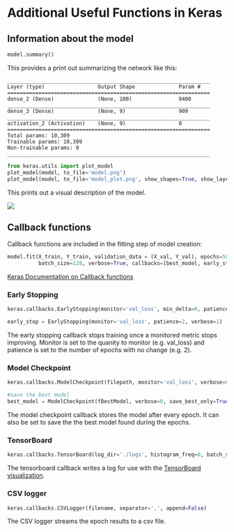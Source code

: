 # Additional Useful Functions in Keras


## Information about the model


```python
model.summary() 
```
This provides a print out summarizing the network like this:
```
_________________________________________________________________
Layer (type)                 Output Shape              Param #   
=================================================================
dense_2 (Dense)              (None, 100)               9400      
_________________________________________________________________
dense_3 (Dense)              (None, 9)                 909       
_________________________________________________________________
activation_2 (Activation)    (None, 9)                 0         
=================================================================
Total params: 10,309
Trainable params: 10,309
Non-trainable params: 0
_________________________________________________________________
```

```python
from keras.utils import plot_model
plot_model(model, to_file='model.png')
plot_model(model, to_file='model_plot.png', show_shapes=True, show_layer_names=True)
```

This prints out a visual description of the model.

![](https://3qeqpr26caki16dnhd19sv6by6v-wpengine.netdna-ssl.com/wp-content/uploads/2017/09/Plot-of-Neural-Network-Model-Graph.png)


## Callback functions

Callback functions are included in the fitting step of model creation:
```python
model.fit(X_train, Y_train, validation_data = (X_val, Y_val), epochs=50, 
          batch_size=128, verbose=True, callbacks=[best_model, early_stop])
```

[Keras Documentation on Callback functions](https://keras.io/callbacks/)

### Early Stopping

```python
keras.callbacks.EarlyStopping(monitor='val_loss', min_delta=0, patience=0, verbose=0, mode='auto', baseline=None)

early_stop = EarlyStopping(monitor='val_loss', patience=2, verbose=1) 
```
The early stopping callback stops training once a monitored metric stops improving. Monitor is set to the quanity to monitor (e.g. val_loss) and patience is set to the number of epochs with no change (e.g. 2).

### Model Checkpoint

```python
keras.callbacks.ModelCheckpoint(filepath, monitor='val_loss', verbose=0, save_best_only=False, save_weights_only=False, mode='auto', period=1)

#save the best model
best_model = ModelCheckpoint(fBestModel, verbose=0, save_best_only=True)
```
The model checkpoint callback stores the model after every epoch. It can also be set to save the the best model found during the epochs. 

### TensorBoard
```python
keras.callbacks.TensorBoard(log_dir='./logs', histogram_freq=0, batch_size=32, write_graph=True, write_grads=False, write_images=False, embeddings_freq=0, embeddings_layer_names=None, embeddings_metadata=None, embeddings_data=None)
```
The tensorboard callback writes a log for use with the [TensorBoard visualization](https://www.tensorflow.org/guide/summaries_and_tensorboard).


### CSV logger
```python
keras.callbacks.CSVLogger(filename, separator=',', append=False)
```
The CSV logger streams the epoch results to a csv file. 
